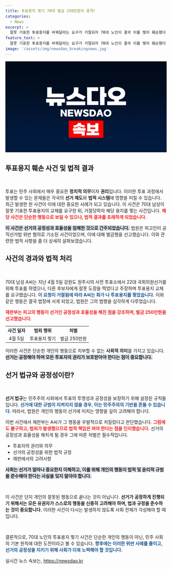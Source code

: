 ```yaml
---
title: 투표용지 찢기 70대 벌금 250만원의 충격!
categories:
  - News
excerpt: >
  잘못 기표한 투표용지를 바꿔달라는 요구가 거절되자 70대 노인이 결국 이를 찢어 훼손했다. 공직선거법 위반으로 벌금 250만원, 과연 그의 반응이 정당했을까요? 클릭하여 자세한 이야기를 확인하세요!
feature_text: >
  잘못 기표한 투표용지를 바꿔달라는 요구가 거절되자 70대 노인이 결국 이를 찢어 훼손했다. 공직선거법 위반으로 벌금 250만원, 과연 그의 반응이 정당했을까요? 클릭하여 자세한 이야기를 확인하세요!
image: '/assets/img/newsdao_breakingnews.jpg'
---
```


<p><img src="/assets/img/newsdao_breakingnews.jpg" alt="ranknews 속보" /></p>

<h2 data-ke-size="size26">투표용지 훼손 사건 및 법적 결과</h2>

<p data-ke-size="size16">&nbsp;</p>

<p>투표는 민주 사회에서 매우 중요한 <b>정치적 의무</b>이자 <b>권리</b>입니다. 이러한 투표 과정에서 발생할 수 있는 문제들은 각국의 <b>선거 제도</b>와 <b>법적 시스템</b>에 영향을 미칠 수 있습니다. 최근 발생한 한 사건이 이에 대한 중요한 사례가 되고 있습니다. 이 사건은 70대 남성이 잘못 기표한 투표용지의 교체를 요구한 뒤, 거절당하자 해당 용지를 찢는 사건입니다. <b><span style="color: #ee2323;">해당 사건은 단순한 행동으로 보일 수 있으나, 법적 결과를 초래하게 되었습니다.</span></b></p>

<p><b><span style="background-color: #21538527;">이 사건은 선거의 공정성과 효율성을 침해한 것으로 간주되었습니다.</span></b> 법원은 피고인이 공직선거법 위반 혐의로 기소된 사건이었으며, 이에 대해 벌금형을 선고했습니다. 이와 관련한 법적 사항을 좀 더 상세히 살펴보겠습니다.</p>

<h2 data-ke-size="size26">사건의 경과와 법적 처리</h2>

<p data-ke-size="size16">&nbsp;</p>

<p>70대 남성 A씨는 지난 4월 5일 강원도 원주시의 사전 투표소에서 22대 국회의원선거를 위해 투표를 하였으나, 다른 후보자에게 잘못 도장을 찍었다고 주장하며 투표용지 교체를 요구했습니다. <b><span style="color: #1a5490;">이 요청이 거절됨에 따라 A씨는 화가 나 투표용지를 찢었습니다.</span></b> 이와 같은 행동은 결국 법정에 서게 되었고, 법원은 그의 범행을 심각하게 다루었습니다.</p>

<p><b><span style="color: #ee2323;">재판부는 피고의 행동이 선거인 공정성과 효율성을 해친 점을 강조하며, 벌금 250만원을 선고했습니다.</span></b> </p>

<table>
    <tr>
        <td style="text-align: center; height: 17px;"><b>사건 일자</b></td>
        <td style="text-align: center; height: 17px;"><b>범죄 행위</b></td>
        <td style="text-align: center; height: 17px;"><b>처벌</b></td>
    </tr>
    <tr>
        <td style="text-align: center; height: 17px;">4월 5일</td>
        <td style="text-align: center; height: 17px;">투표용지 찢기</td>
        <td style="text-align: center; height: 17px;">벌금 250만원</td>
    </tr>
</table>

<p>이러한 사건은 단순한 개인의 행동으로 치부할 수 없는 <b>사회적 의미</b>를 가지고 있습니다. <b><span style="background-color: #21538527;">선거는 공정해야 하며 모든 투표자의 권리가 보호받아야 한다는 점이 중요합니다.</span></b> </p>

<h2 data-ke-size="size26">선거 법규와 공정성이란?</h2>

<p data-ke-size="size16">&nbsp;</p>

<p><b>선거 법규</b>는 민주주의 사회에서 투표의 투명성과 공정성을 보장하기 위해 설정된 규칙들입니다. <b><span style="color: #1a5490;">선거에 대한 규범이 지켜지지 않을 경우, 이는 민주주의의 기반을 흔들 수 있습니다.</span></b> 따라서, 법원은 개인의 행동이 선거에 미치는 영향을 깊이 고려해야 합니다.</p>

<p>이번 사건에서 재판부는 A씨가 그 행동을 우발적으로 저질렀다고 판단했습니다. <b><span style="color: #ee2323;">그럼에도 불구하고, 범죄가 발생했으므로 법적 책임은 져야 한다는 점을 인지했습니다.</span></b> 선거의 공정성과 효율성을 해치게 될 경우 그에 따른 처벌은 필수적입니다.</p>

<ul>
    <li>투표자의 권리와 의무</li>
    <li>선거의 공정성을 위한 법적 규정</li>
    <li>재판에서의 고려사항</li>
</ul>

<p><b><span style="background-color: #21538527;">사회는 선거가 얼마나 중요한지 이해하고, 이를 위해 개인의 행동이 법적 및 윤리적 규범을 준수해야 한다는 사실을 잊지 말아야 합니다.</span></b></p>

<p data-ke-size="size16">&nbsp;</p>

<p>이 사건은 단지 개인의 잘못된 행동으로 끝나는 것이 아닙니다. <b>선거가 공정하게 진행되기 위해서는 모든 유권자가 스스로의 행동을 신중히 고려해야 하며, 법과 규정을 준수하는 것이 중요합니다.</b> 이러한 사건이 다시는 발생하지 않도록 사회 전체가 각성해야 할 때입니다.</p>

<p data-ke-size="size16">&nbsp;</p>

<p>결론적으로, 70대 노인의 투표용지 찢기 사건은 단순한 개인의 행동이 아닌, 민주 사회의 기본 원칙에 대한 도전이라고 볼 수 있습니다. <b><span style="color: #1a5490;">향후에는 이러한 위반 사례를 줄이고, 선거의 공정성을 지키기 위해 사회가 더욱 노력해야 할 것입니다.</span></b></p>
실시간 뉴스 속보는, <a href="https://newsdao.kr" rel="dofollow">https://newsdao.kr</a>


